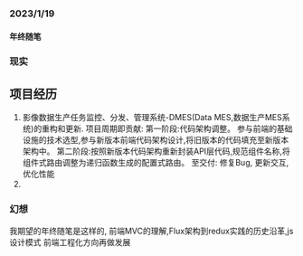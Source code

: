 ### 2023/1/19

#### 年终随笔 
### 现实

## 项目经历
1. 影像数据生产任务监控、分发、管理系统-DMES(Data MES,数据生产MES系统)的重构和更新.
   项目周期即贡献:
   第一阶段:代码架构调整。
   参与前端的基础设施的技术选型,参与新版本前端代码架构设计,将旧版本的代码填充至新版本架构中。
   第二阶段:按照新版本代码架构重新封装API层代码,规范组件名称,将组件式路由调整为递归函数生成的配置式路由。
   至交付: 修复Bug, 更新交互, 优化性能
2. 
### 幻想
我期望的年终随笔是这样的,
前端MVC的理解,Flux架构到redux实践的历史沿革,js设计模式
前端工程化方向再做发展